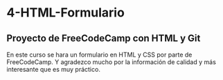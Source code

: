 # 4-HTML-Formulario

<h2>Proyecto de FreeCodeCamp con HTML y Git</h2>
En este curso se hara un formulario en HTML y CSS por parte de FreeCodeCamp. Y agradezco mucho por la información de calidad y más interesante que es muy práctico.


